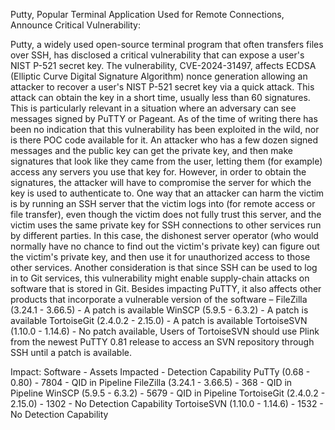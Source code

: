 Putty, Popular Terminal Application Used for Remote Connections, Announce Critical Vulnerability:
 
Putty, a widely used open-source terminal program that often transfers files over SSH, has disclosed a critical vulnerability that can expose a user's NIST P-521 secret key. The vulnerability, CVE-2024-31497, affects ECDSA (Elliptic Curve Digital Signature Algorithm) nonce generation allowing an attacker to recover a user's NIST P-521 secret key via a quick attack. This attack can obtain the key in a short time, usually less than 60 signatures. This is particularly relevant in a situation where an adversary can see messages signed by PuTTY or Pageant.
As of the time of writing there has been no indication that this vulnerability has been exploited in the wild, nor is there POC code available for it.
An attacker who has a few dozen signed messages and the public key can get the private key, and then make signatures that look like they came from the user, letting them (for example) access any servers you use that key for. However, in order to obtain the signatures, the attacker will have to compromise the server for which the key is used to authenticate to.
One way that an attacker can harm the victim is by running an SSH server that the victim logs into (for remote access or file transfer), even though the victim does not fully trust this server, and the victim uses the same private key for SSH connections to other services run by different parties. In this case, the dishonest server operator (who would normally have no chance to find out the victim's private key) can figure out the victim's private key, and then use it for unauthorized access to those other services.
Another consideration is that since SSH can be used to log in to Git services, this vulnerability might enable supply-chain attacks on software that is stored in Git.
Besides impacting PuTTY, it also affects other products that incorporate a vulnerable version of the software –
FileZilla (3.24.1 - 3.66.5)  - A patch is available
WinSCP (5.9.5 - 6.3.2)  - A patch is available
TortoiseGit (2.4.0.2 - 2.15.0)  - A patch is available
TortoiseSVN (1.10.0 - 1.14.6) - No patch available, Users of TortoiseSVN should use Plink from the newest PuTTY 0.81 release to access an SVN repository through SSH until a patch is available. 
 
Impact:
Software - Assets Impacted - Detection Capability
PuTTy (0.68 - 0.80) - 7804 - QID in Pipeline
FileZilla (3.24.1 - 3.66.5) - 368 - QID in Pipeline
WinSCP (5.9.5 - 6.3.2) - 5679 - QID in Pipeline
TortoiseGit (2.4.0.2 - 2.15.0) - 1302 - No Detection Capability
TortoiseSVN (1.10.0 - 1.14.6) - 1532 - No Detection Capability
